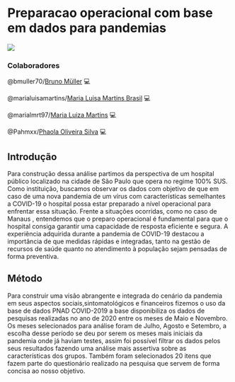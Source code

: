 # Preparacao operacional com base em dados para pandemias
![](https://www.mackenzie.br/fileadmin/ARQUIVOS/Public/top/midias_noticias/noticias/2019/NOT%C3%8DCIAS_GEST%C3%83O_DE_CONTE%C3%9ADO_2019/coronavirus-4817450_1920.jpg)


### Colaboradores
@bmuller70/[Bruno Müller](https://www.linkedin.com/in/bruno-muller-335630196/) :computer:		

@marialuisamartins/[Maria Luisa Martins Brasil](https://www.linkedin.com/in/marialuisamartinsb/) :computer:	

@marialmrt97/[Maria Luiza Martins](https://www.linkedin.com/in/maria-luiza-martins-4115b213b/) :computer:	

@Pahmxx/[Phaola Oliveira Silva](https://www.linkedin.com/in/phaola-oliveira/) :computer:

## Introdução

Para construção dessa análise partimos da perspectiva de um hospital público localizado na cidade de São Paulo que opera no regime 100% SUS. Como instituição, buscamos observar os dados com objetivo de que em caso de uma nova pandemia de um vírus 
com características semelhantes a COVID-19 o hospital possa estar preparado a nível operacional para enfrentar essa situação. Frente a situações ocorridas, como no caso de Manaus , entendemos que o preparo operacional é fundamental para que o hospital 
consiga garantir uma capacidade de resposta eficiente e segura. A experiência adquirida durante a pandemia de COVID-19 destacou a importância de que medidas rápidas e integradas, tanto na gestão de recursos de saúde quanto no atendimento à população sejam pensadas de forma preventiva. 

## Método

Para construir uma visão abrangente e integrada do cenário da pandemia em seus aspectos sociais,sintomatológicos e financeiros fizemos o uso da base de dados PNAD COVID-2019 a base disponibiliza os dados de pesquisas realizadas no ano de 2020 entre os meses de Maio e Novembro. 
Os meses selecionados para análise foram de Julho, Agosto e Setembro, a escolha desse período se deu por serem os meses mais iniciais da pandemia onde já haviam testes, assim foi possível filtrar os dados pelos seus resultados fazendo uma
análise mais assertiva sobre as características dos grupos. Também foram selecionados 20 itens que fazem parte do questionário realizado na pesquisa que servem de forma concisa ao nosso objetivo.

